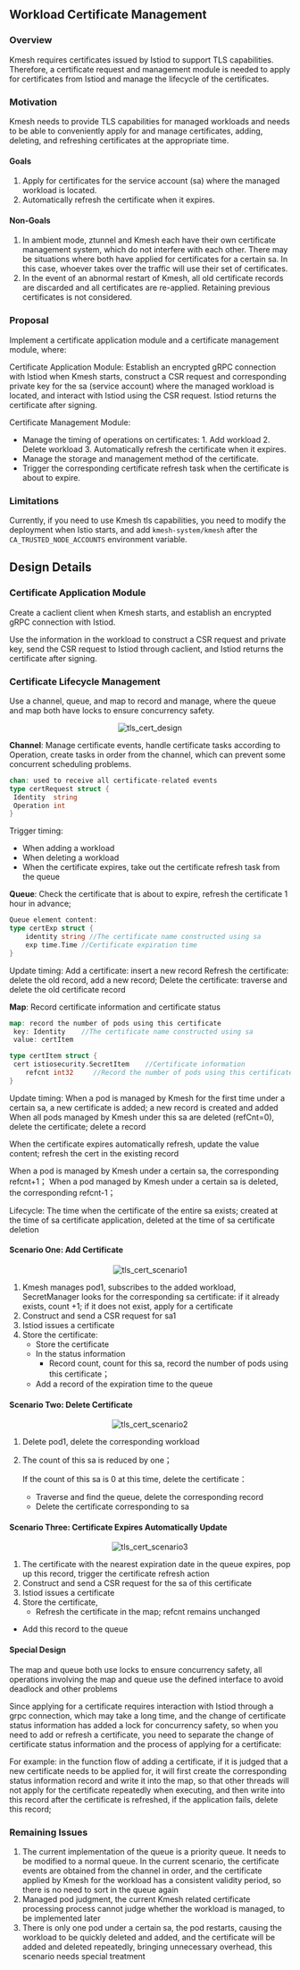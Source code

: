 ## Workload Certificate Management

### Overview

Kmesh requires certificates issued by Istiod to support TLS capabilities. Therefore, a certificate request and management module is needed to apply for certificates from Istiod and manage the lifecycle of the certificates.

### Motivation

Kmesh needs to provide TLS capabilities for managed workloads and needs to be able to conveniently apply for and manage certificates, adding, deleting, and refreshing certificates at the appropriate time.

#### Goals

1. Apply for certificates for the service account (sa) where the managed workload is located.
2. Automatically refresh the certificate when it expires.

#### Non-Goals

1. In ambient mode, ztunnel and Kmesh each have their own certificate management system, which do not interfere with each other. There may be situations where both have applied for certificates for a certain sa. In this case, whoever takes over the traffic will use their set of certificates.
2. In the event of an abnormal restart of Kmesh, all old certificate records are discarded and all certificates are re-applied. Retaining previous certificates is not considered.

### Proposal

Implement a certificate application module and a certificate management module, where:

Certificate Application Module: Establish an encrypted gRPC connection with Istiod when Kmesh starts, construct a CSR request and corresponding private key for the sa (service account) where the managed workload is located, and interact with Istiod using the CSR request. Istiod returns the certificate after signing.

Certificate Management Module:

- Manage the timing of operations on certificates: 1. Add workload 2. Delete workload 3. Automatically refresh the certificate when it expires.
- Manage the storage and management method of the certificate.
- Trigger the corresponding certificate refresh task when the certificate is about to expire.

### Limitations

Currently, if you need to use Kmesh tls capabilities, you need to modify the deployment when Istio starts, and add `kmesh-system/kmesh` after the `CA_TRUSTED_NODE_ACCOUNTS` environment variable.

## Design Details

### Certificate Application Module

Create a caclient client when Kmesh starts, and establish an encrypted gRPC connection with Istiod.

Use the information in the workload to construct a CSR request and private key, send the CSR request to Istiod through caclient, and Istiod returns the certificate after signing.

### Certificate Lifecycle Management

Use a channel, queue, and map to record and manage, where the queue and map both have locks to ensure concurrency safety.

<div align="center">

![tls_cert_design](pics/tls_cert_design.svg)

</div>

**Channel**: Manage certificate events, handle certificate tasks according to Operation, create tasks in order from the channel, which can prevent some concurrent scheduling problems.

```go
chan: used to receive all certificate-related events
type certRequest struct {
 Identity  string
 Operation int
}
```

Trigger timing:

- When adding a workload
- When deleting a workload
- When the certificate expires, take out the certificate refresh task from the queue

**Queue**: Check the certificate that is about to expire, refresh the certificate 1 hour in advance;

```go
Queue element content:
type certExp struct {
    identity string //The certificate name constructed using sa
    exp time.Time //Certificate expiration time
}
```

Update timing: Add a certificate: insert a new record Refresh the certificate: delete the old record, add a new record; Delete the certificate: traverse and delete the old certificate record

**Map**: Record certificate information and certificate status

```go
map: record the number of pods using this certificate
 key: Identity    //The certificate name constructed using sa
 value: certItem

type certItem struct {
 cert istiosecurity.SecretItem    //Certificate information
    refcnt int32     //Record the number of pods using this certificate
}
```

Update timing: When a pod is managed by Kmesh for the first time under a certain sa, a new certificate is added; a new record is created and added When all pods managed by Kmesh under this sa are deleted (refCnt=0), delete the certificate; delete a record

 When the certificate expires automatically refresh, update the value content; refresh the cert in the existing record

 When a pod is managed by Kmesh under a certain sa, the corresponding refcnt+1； When a pod managed by Kmesh under a certain sa is deleted, the corresponding refcnt-1；

Lifecycle: The time when the certificate of the entire sa exists; created at the time of sa certificate application, deleted at the time of sa certificate deletion

#### Scenario One: Add Certificate

<div align="center">

![tls_cert_scenario1](pics/tls_cert_scenario1.svg)

</div>

1. Kmesh manages pod1, subscribes to the added workload, SecretManager looks for the corresponding sa certificate: if it already exists, count +1; if it does not exist, apply for a certificate
2. Construct and send a CSR request for sa1
3. Istiod issues a certificate
4. Store the certificate:
   - Store the certificate
   - In the status information
     - Record count, count for this sa, record the number of pods using this certificate；
   - Add a record of the expiration time to the queue

#### Scenario Two: Delete Certificate

<div align="center">

![tls_cert_scenario2](pics/tls_cert_scenario2.svg)

</div>

1. Delete pod1, delete the corresponding workload

2. The count of this sa is reduced by one；

   If the count of this sa is 0 at this time, delete the certificate：

   - Traverse and find the queue, delete the corresponding record
   - Delete the certificate corresponding to sa

#### Scenario Three: Certificate Expires Automatically Update

<div align="center">

![tls_cert_scenario3](pics/tls_cert_scenario3.svg)

</div>

1. The certificate with the nearest expiration date in the queue expires, pop up this record, trigger the certificate refresh action
2. Construct and send a CSR request for the sa of this certificate
3. Istiod issues a certificate
4. Store the certificate,
   - Refresh the certificate in the map; refcnt remains unchanged

- Add this record to the queue

#### Special Design

The map and queue both use locks to ensure concurrency safety, all operations involving the map and queue use the defined interface to avoid deadlock and other problems

Since applying for a certificate requires interaction with Istiod through a grpc connection, which may take a long time, and the change of certificate status information has added a lock for concurrency safety, so when you need to add or refresh a certificate, you need to separate the change of certificate status information and the process of applying for a certificate:

For example: in the function flow of adding a certificate, if it is judged that a new certificate needs to be applied for, it will first create the corresponding status information record and write it into the map, so that other threads will not apply for the certificate repeatedly when executing, and then write into this record after the certificate is refreshed, if the application fails, delete this record;

### Remaining Issues

1. The current implementation of the queue is a priority queue. It needs to be modified to a normal queue. In the current scenario, the certificate events are obtained from the channel in order, and the certificate applied by Kmesh for the workload has a consistent validity period, so there is no need to sort in the queue again
2. Managed pod judgment, the current Kmesh related certificate processing process cannot judge whether the workload is managed, to be implemented later
3. There is only one pod under a certain sa, the pod restarts, causing the workload to be quickly deleted and added, and the certificate will be added and deleted repeatedly, bringing unnecessary overhead, this scenario needs special treatment
